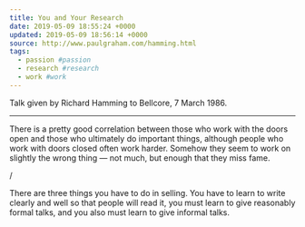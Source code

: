 ```yaml
---
title: You and Your Research
date: 2019-05-09 18:55:24 +0000
updated: 2019-05-09 18:56:14 +0000
source: http://www.paulgraham.com/hamming.html
tags:
  - passion #passion
  - research #research
  - work #work
---
```

Talk given by Richard Hamming to Bellcore, 7 March 1986.
* * *

There is a pretty good correlation between those who work with the doors open and those who ultimately do important things, although people who work with doors closed often work harder. Somehow they seem to work on slightly the wrong thing — not much, but enough that they miss fame.
/
There are three things you have to do in selling. You have to learn to write clearly and well so that people will read it, you must learn to give reasonably formal talks, and you also must learn to give informal talks.